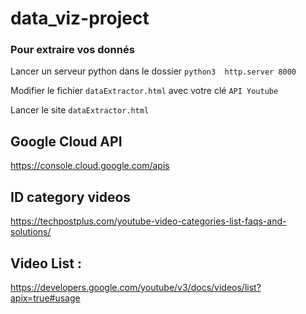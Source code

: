 # data_viz-project

### Pour extraire vos donnés 
Lancer un serveur python dans le dossier  `python3  http.server 8000`

Modifier le fichier `dataExtractor.html` avec votre clé `API Youtube` 

Lancer le site `dataExtractor.html`


## Google Cloud API 
https://console.cloud.google.com/apis

## ID category videos
https://techpostplus.com/youtube-video-categories-list-faqs-and-solutions/



## Video List : 
https://developers.google.com/youtube/v3/docs/videos/list?apix=true#usage
